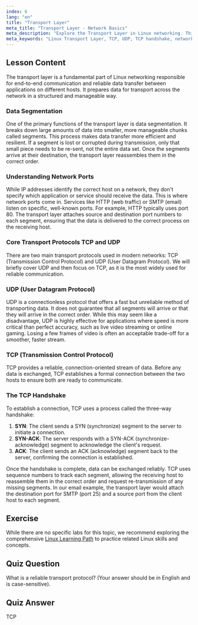 ```yaml
---
index: 6
lang: "en"
title: "Transport Layer"
meta_title: "Transport Layer - Network Basics"
meta_description: "Explore the Transport Layer in Linux networking. This lesson covers key protocols like TCP and UDP, the function of network ports, data segmentation, and the TCP handshake for reliable data transfer."
meta_keywords: "Linux Transport Layer, TCP, UDP, TCP handshake, network ports, data segmentation, Linux networking, network protocols, reliable data transfer"
---
```


## Lesson Content

The transport layer is a fundamental part of Linux networking responsible for end-to-end communication and reliable data transfer between applications on different hosts. It prepares data for transport across the network in a structured and manageable way.

### Data Segmentation

One of the primary functions of the transport layer is data segmentation. It breaks down large amounts of data into smaller, more manageable chunks called segments. This process makes data transfer more efficient and resilient. If a segment is lost or corrupted during transmission, only that small piece needs to be re-sent, not the entire data set. Once the segments arrive at their destination, the transport layer reassembles them in the correct order.

### Understanding Network Ports

While IP addresses identify the correct host on a network, they don't specify which application or service should receive the data. This is where network ports come in. Services like HTTP (web traffic) or SMTP (email) listen on specific, well-known ports. For example, HTTP typically uses port 80. The transport layer attaches source and destination port numbers to each segment, ensuring that the data is delivered to the correct process on the receiving host.

### Core Transport Protocols TCP and UDP

There are two main transport protocols used in modern networks: TCP (Transmission Control Protocol) and UDP (User Datagram Protocol). We will briefly cover UDP and then focus on TCP, as it is the most widely used for reliable communication.

### UDP (User Datagram Protocol)

UDP is a connectionless protocol that offers a fast but unreliable method of transporting data. It does not guarantee that all segments will arrive or that they will arrive in the correct order. While this may seem like a disadvantage, UDP is highly effective for applications where speed is more critical than perfect accuracy, such as live video streaming or online gaming. Losing a few frames of video is often an acceptable trade-off for a smoother, faster stream.

### TCP (Transmission Control Protocol)

TCP provides a reliable, connection-oriented stream of data. Before any data is exchanged, TCP establishes a formal connection between the two hosts to ensure both are ready to communicate.

### The TCP Handshake

To establish a connection, TCP uses a process called the three-way handshake:

1.  **SYN**: The client sends a SYN (synchronize) segment to the server to initiate a connection.
2.  **SYN-ACK**: The server responds with a SYN-ACK (synchronize-acknowledge) segment to acknowledge the client's request.
3.  **ACK**: The client sends an ACK (acknowledge) segment back to the server, confirming the connection is established.

Once the handshake is complete, data can be exchanged reliably. TCP uses sequence numbers to track each segment, allowing the receiving host to reassemble them in the correct order and request re-transmission of any missing segments. In our email example, the transport layer would attach the destination port for SMTP (port 25) and a source port from the client host to each segment.

## Exercise

While there are no specific labs for this topic, we recommend exploring the comprehensive [Linux Learning Path](https://labex.io/learn/linux) to practice related Linux skills and concepts.

## Quiz Question

What is a reliable transport protocol? (Your answer should be in English and is case-sensitive).

## Quiz Answer

TCP
